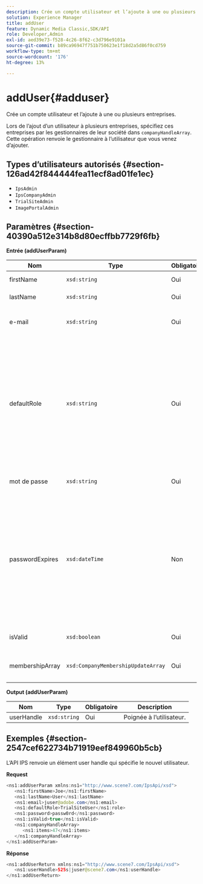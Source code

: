 ```yaml
---
description: Crée un compte utilisateur et l’ajoute à une ou plusieurs entreprises.
solution: Experience Manager
title: addUser
feature: Dynamic Media Classic,SDK/API
role: Developer,Admin
exl-id: aed39e73-f528-4c26-8f62-c3d796e9101a
source-git-commit: b89ca96947f751b750623e1f18d2a5d86f0cd759
workflow-type: tm+mt
source-wordcount: '176'
ht-degree: 13%

---
```


# addUser{#adduser}

Crée un compte utilisateur et l’ajoute à une ou plusieurs entreprises.

Lors de l’ajout d’un utilisateur à plusieurs entreprises, spécifiez ces entreprises par les gestionnaires de leur société dans `companyHandleArray`. Cette opération renvoie le gestionnaire à l’utilisateur que vous venez d’ajouter.

## Types d’utilisateurs autorisés {#section-126ad42f844444fea11ecf8ad01fe1ec}

* `IpsAdmin`
* `IpsCompanyAdmin`
* `TrialSiteAdmin`
* `ImagePortalAdmin`

## Paramètres {#section-40390a512e314b8d80ecffbb7729f6fb}

**Entrée (addUserParam)**

| Nom | Type | Obligatoire | Description |
|---|---|---|---|
| firstName | `xsd:string` | Oui | Prénom de l’utilisateur. |
| lastName | `xsd:string` | Oui | Nom de l’utilisateur. |
| e-mail | `xsd:string` | Oui | Adresse électronique de l’utilisateur. |
| defaultRole | `xsd:string` | Oui | Définit le rôle d’un utilisateur dans chaque société à laquelle il appartient. Notez toutefois que la variable `IpsAdmin` Le rôle remplace les autres paramètres par entreprise. |
| mot de passe | `xsd:string` | Oui | Définit le mot de passe de l’utilisateur. |
| passwordExpires | `xsd:dateTime` | Non | Définit la période d’expiration du mot de passe. Indiquez le fuseau horaire lors de la transmission de la requête. Les fuseaux horaires sont ajustés à l’heure centrale. |
| isValid | `xsd:boolean` | Oui | Détermine si l’utilisateur est valide. |
| membershipArray | `xsd:CompanyMembershipUpdateArray` | Oui | Un tableau de gestionnaires de société. |

**Output (addUserParam)**

| Nom | Type | Obligatoire | Description |
|---|---|---|---|
| userHandle | `xsd:string` | Oui | Poignée à l’utilisateur. |

## Exemples {#section-2547cef622734b71919eef849960b5cb}

L’API IPS renvoie un élément user handle qui spécifie le nouvel utilisateur.

**Request**

```java {.line-numbers}
<ns1:addUserParam xmlns:ns1="http://www.scene7.com/IpsApi/xsd">
   <ns1:firstName>Joe</ns1:firstName>
   <ns1:lastName>User</ns1:lastName>
   <ns1:email>juser@adobe.com</ns1:email>
   <ns1:defaultRole>TrialSiteUser</ns1:role>
   <ns1:password>passw0rd</ns1:password>
   <ns1:isValid>true</ns1:isValid>
   <ns1:companyHandleArray>
      <ns1:items>47</ns1:items>
   </ns1:companyHandleArray>
</ns1:addUserParam>
```

**Réponse**

```java {.line-numbers}
<ns1:addUserReturn xmlns:ns1="http://www.scene7.com/IpsApi/xsd">
   <ns1:userHandle>525s|juser@scene7.com</ns1:userHandle>
</ns1:addUserReturn>
```
